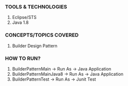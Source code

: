 ### TOOLS & TECHNOLOGIES
  1. Eclipse/STS
  2. Java 1.8

### CONCEPTS/TOPICS COVERED
  1. Builder Design Pattern

### HOW TO RUN?
  1. BuilderPatternMain -> Run As -> Java Application
  2. BuilderPatternMainJava8 -> Run As -> Java Application
  3. BuilderPatternTest -> Run As -> Junit Test
